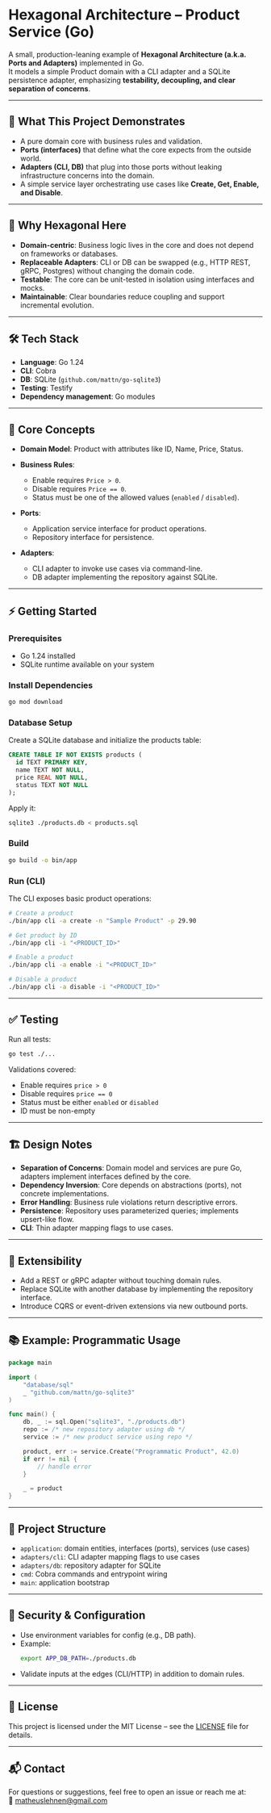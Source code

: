 # Hexagonal Architecture – Product Service (Go)

A small, production-leaning example of **Hexagonal Architecture (a.k.a. Ports and Adapters)** implemented in Go.  
It models a simple Product domain with a CLI adapter and a SQLite persistence adapter, emphasizing **testability, decoupling, and clear separation of concerns**.

---

## 🚀 What This Project Demonstrates
- A pure domain core with business rules and validation.
- **Ports (interfaces)** that define what the core expects from the outside world.
- **Adapters (CLI, DB)** that plug into those ports without leaking infrastructure concerns into the domain.
- A simple service layer orchestrating use cases like **Create, Get, Enable, and Disable**.

---

## 🎯 Why Hexagonal Here
- **Domain-centric**: Business logic lives in the core and does not depend on frameworks or databases.
- **Replaceable Adapters**: CLI or DB can be swapped (e.g., HTTP REST, gRPC, Postgres) without changing the domain code.
- **Testable**: The core can be unit-tested in isolation using interfaces and mocks.
- **Maintainable**: Clear boundaries reduce coupling and support incremental evolution.

---

## 🛠 Tech Stack
- **Language**: Go 1.24
- **CLI**: Cobra
- **DB**: SQLite (`github.com/mattn/go-sqlite3`)
- **Testing**: Testify
- **Dependency management**: Go modules

---

## 🧩 Core Concepts
- **Domain Model**: Product with attributes like ID, Name, Price, Status.
- **Business Rules**:
  - Enable requires `Price > 0`.
  - Disable requires `Price == 0`.
  - Status must be one of the allowed values (`enabled` / `disabled`).

- **Ports**:
  - Application service interface for product operations.
  - Repository interface for persistence.

- **Adapters**:
  - CLI adapter to invoke use cases via command-line.
  - DB adapter implementing the repository against SQLite.

---

## ⚡ Getting Started

### Prerequisites
- Go 1.24 installed
- SQLite runtime available on your system

### Install Dependencies
```bash
go mod download
```

### Database Setup
Create a SQLite database and initialize the products table:
```sql
CREATE TABLE IF NOT EXISTS products (
  id TEXT PRIMARY KEY,
  name TEXT NOT NULL,
  price REAL NOT NULL,
  status TEXT NOT NULL
);
```

Apply it:
```bash
sqlite3 ./products.db < products.sql
```

### Build
```bash
go build -o bin/app
```

### Run (CLI)
The CLI exposes basic product operations:

```bash
# Create a product
./bin/app cli -a create -n "Sample Product" -p 29.90

# Get product by ID
./bin/app cli -i "<PRODUCT_ID>"

# Enable a product
./bin/app cli -a enable -i "<PRODUCT_ID>"

# Disable a product
./bin/app cli -a disable -i "<PRODUCT_ID>"
```

---

## ✅ Testing
Run all tests:
```bash
go test ./...
```

Validations covered:
- Enable requires `price > 0`
- Disable requires `price == 0`
- Status must be either `enabled` or `disabled`
- ID must be non-empty

---

## 🏗 Design Notes
- **Separation of Concerns**: Domain model and services are pure Go, adapters implement interfaces defined by the core.
- **Dependency Inversion**: Core depends on abstractions (ports), not concrete implementations.
- **Error Handling**: Business rule violations return descriptive errors.
- **Persistence**: Repository uses parameterized queries; implements upsert-like flow.
- **CLI**: Thin adapter mapping flags to use cases.

---

## 🔮 Extensibility
- Add a REST or gRPC adapter without touching domain rules.
- Replace SQLite with another database by implementing the repository interface.
- Introduce CQRS or event-driven extensions via new outbound ports.

---

## 📚 Example: Programmatic Usage
```go
package main

import (
    "database/sql"
    _ "github.com/mattn/go-sqlite3"
)

func main() {
    db, _ := sql.Open("sqlite3", "./products.db")
    repo := /* new repository adapter using db */
    service := /* new product service using repo */

    product, err := service.Create("Programmatic Product", 42.0)
    if err != nil {
        // handle error
    }

    _ = product
}
```

---

## 📂 Project Structure
- `application`: domain entities, interfaces (ports), services (use cases)
- `adapters/cli`: CLI adapter mapping flags to use cases
- `adapters/db`: repository adapter for SQLite
- `cmd`: Cobra commands and entrypoint wiring
- `main`: application bootstrap

---

## 🔐 Security & Configuration
- Use environment variables for config (e.g., DB path).
- Example:
  ```bash
  export APP_DB_PATH=./products.db
  ```
- Validate inputs at the edges (CLI/HTTP) in addition to domain rules.

---

## 📄 License
This project is licensed under the MIT License – see the [LICENSE](LICENSE) file for details.

---

## 📬 Contact
For questions or suggestions, feel free to open an issue or reach me at:  
📧 matheuslehnen@gmail.com
